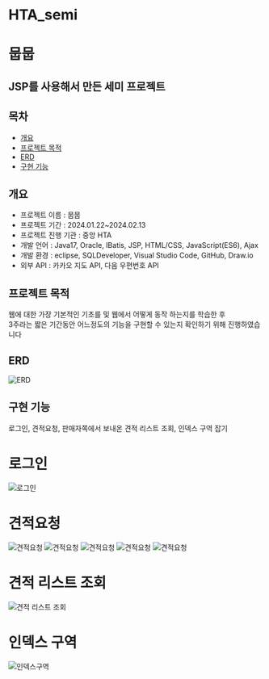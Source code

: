 # HTA_semi 

# 뭅뭅

## JSP를 사용해서 만든 세미 프로젝트

## 목차
* [개요](#개요)
* [프로젝트 목적](#프로젝트-목적)
* [ERD](#ERD)
* [구현 기능](#구현-기능)


## 개요
* 프로젝트 이름 : 뭅뭅
* 프로젝트 기간 : 2024.01.22~2024.02.13
* 프로젝트 진행 기관 : 중앙 HTA
* 개발 언어 : Java17, Oracle, IBatis, JSP, HTML/CSS, JavaScript(ES6), Ajax
* 개발 환경 : eclipse, SQLDeveloper, Visual Studio Code, GitHub, Draw.io
* 외부 API : 카카오 지도 API, 다음 우편번호 API

## 프로젝트 목적
웹에 대한 가장 기본적인 기초를 및 웹에서 어떻게 동작 하는지를 학습한 후<br> 
3주라는 짧은 기간동안 어느정도의 기능을 구현할 수 있는지 확인하기 위해 진행하였습니다<br>

## ERD
![ERD](https://github.com/Useodam/HTA_semi/blob/7d265a630a5b0348c525ffe910eec8a57fa8657e/erd%20(1).jpg)


## 구현 기능
로그인, 견적요청, 판매자쪽에서 보내온 견적 리스트 조회, 인덱스 구역 잡기

# 로그인
![로그인](https://github.com/Useodam/HTA_semi/blob/70e19bf9ce9d9ea8a53c3c3c3a9a2cb937697cad/src/sor/%EB%A1%9C%EA%B7%B8%EC%9D%B8(1).png)

# 견적요청
![견적요청](https://github.com/Useodam/HTA_semi/blob/70e19bf9ce9d9ea8a53c3c3c3a9a2cb937697cad/src/sor/estimate(1).png)
![견적요청](https://github.com/Useodam/HTA_semi/blob/70e19bf9ce9d9ea8a53c3c3c3a9a2cb937697cad/src/sor/estimate(2).png)
![견적요청](https://github.com/Useodam/HTA_semi/blob/70e19bf9ce9d9ea8a53c3c3c3a9a2cb937697cad/src/sor/estimate(3).png)
![견적요청](https://github.com/Useodam/HTA_semi/blob/70e19bf9ce9d9ea8a53c3c3c3a9a2cb937697cad/src/sor/estimate(4).png)
![견적요청](https://github.com/Useodam/HTA_semi/blob/70e19bf9ce9d9ea8a53c3c3c3a9a2cb937697cad/src/sor/estimate(comp).png)

# 견적 리스트 조회
![견적 리스트 조회](https://github.com/Useodam/HTA_semi/blob/eea3e5d8864dce7642f1a0117c7e99a72caae3ac/src/sor/%EB%B0%9B%EC%9D%80%20%EA%B2%AC%EC%A0%81%20%EB%A6%AC%EC%8A%A4%ED%8A%B8(test).png)

# 인덱스 구역
![인덱스구역](https://github.com/Useodam/HTA_semi/blob/eea3e5d8864dce7642f1a0117c7e99a72caae3ac/src/sor/index.png)

